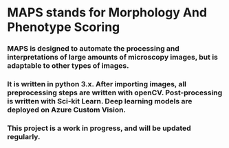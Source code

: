 # MAPS stands for Morphology And Phenotype Scoring
### MAPS is designed to automate the processing and interpretations of large amounts of microscopy images, but is adaptable to other types of images.
### It is written in python 3.x. After importing images, all preprocessing steps are written with openCV. Post-processing is written with Sci-kit Learn. Deep learning models are deployed on Azure Custom Vision.
### This project is a work in progress, and will be updated regularly.

